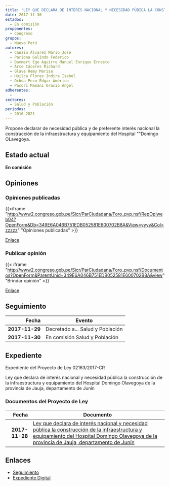 ```yaml
---
title: 'LEY QUE DECLARA DE INTERÉS NACIONAL Y NECESIDAD PÚBICA LA CONSTRUCCIÓN DE LA INFRAESTRUCTURA Y EQUIPAMIENTO DEL HOSPITAL "DOMINGO OLAVEGOYA, DE LA PROVINCIA DE JAUJA. DEPARTAMENTO DE JUNÍN'
date: 2017-11-30
estados: 
  - En comisión
proponentes: 
  - Congreso
grupos: 
  - Nuevo Perú
autores: 
  - Canzio Álvarez Mario José
  - Pariona Galindo Federico
  - Dammert Ego Aguirre Manuel Enrique Ernesto
  - Arce Cáceres Richard
  - Glave Remy Marisa
  - Huilca Flores Indira Isabel
  - Ochoa Pezo Édgar Américo
  - Pacori Mamani Oracio Ángel
adherentes: 
  - 
sectores: 
  - Salud y Población
periodos: 
  - 2016-2021
---
```


Propone declarar de necesidad pública y de preferente interés nacional la construcción de la infraestructura y equipamiento del Hospital ""Doningo OLavegoya.


## Estado actual

**En comisión**

## Opiniones

### Opiniones publicadas

{{<iframe "http://www2.congreso.gob.pe/Sicr/ParCiudadana/Foro_pvp.nsf/RepOpiweb04?OpenForm&Db=349E6A046B751EDB052581E600702B8A&View=yyyy&Col=zzzzz" "Opiniones publicadas" >}}

[Enlace](http://www2.congreso.gob.pe/Sicr/ParCiudadana/Foro_pvp.nsf/RepOpiweb04?OpenForm&Db=349E6A046B751EDB052581E600702B8A&View=yyyy&Col=zzzzz)
### Publicar opinión

{{< iframe "http://www2.congreso.gob.pe/Sicr/ParCiudadana/Foro_pvp.nsf/Documentos?OpenForm&ParentUnid=349E6A046B751EDB052581E600702B8A&view" "Brindar opinión" >}}

[Enlace](http://www2.congreso.gob.pe/Sicr/ParCiudadana/Foro_pvp.nsf/Documentos?OpenForm&ParentUnid=349E6A046B751EDB052581E600702B8A&view)

## Seguimiento

| Fecha | Evento |
|------:|--------|
| **2017-11-29** | Decretado a... Salud y Población|
| **2017-11-30** | En comisión Salud y Población|


## Expediente

Expediente del Proyecto de Ley 02163/2017-CR

Ley que declara de interés nacional y necesidad pública la construcción de la infraestructura y equipamiento del Hospital Domingo Olavegoya de la provincia de Jauja, departamento de Junín


### Documentos del Proyecto de Ley

| Fecha | Documento |
|------:|--------|
| **2017-11-28** | [Ley que declara de interés nacional y necesidad pública la construcción de la infraestructura y equipamiento del Hospital Domingo Olavegoya de la provincia de Jauja, departamento de Junín](http://www.leyes.congreso.gob.pe/Documentos/2016_2021/Proyectos_de_Ley_y_de_Resoluciones_Legislativas/PL0216320171128.pdf) |

## Enlaces 

- [Seguimiento](http://www2.congreso.gob.pe/Sicr/TraDocEstProc/CLProLey2016.nsf/f7fff46988ca05b1052578e100829cc7/4e438d85cfb20c7d052581e60070e0d8?OpenDocument)
- [Expediente Digital](http://www2.congreso.gob.pe/Sicr/TraDocEstProc/CLProLey2016.nsf/f7fff46988ca05b1052578e100829cc7/4e438d85cfb20c7d052581e60070e0d8?OpenDocument&Click=05257FB7005EB655.eb71d0cf91d8294e05256cdf006b5706/$Body/0.1C6C)
